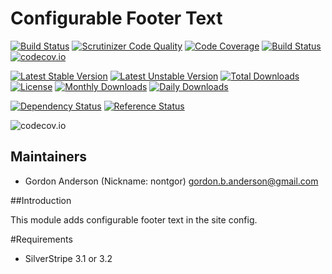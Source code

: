 # Configurable Footer Text
[![Build Status](https://travis-ci.org/gordonbanderson/footer-text.svg?branch=master)](https://travis-ci.org/gordonbanderson/footer-text)
[![Scrutinizer Code Quality](https://scrutinizer-ci.com/g/gordonbanderson/footer-text/badges/quality-score.png?b=master)](https://scrutinizer-ci.com/g/gordonbanderson/footer-text/?branch=master)
[![Code Coverage](https://scrutinizer-ci.com/g/gordonbanderson/footer-text/badges/coverage.png?b=master)](https://scrutinizer-ci.com/g/gordonbanderson/footer-text/?branch=master)
[![Build Status](https://scrutinizer-ci.com/g/gordonbanderson/footer-text/badges/build.png?b=master)](https://scrutinizer-ci.com/g/gordonbanderson/footer-text/build-status/master)
[![codecov.io](https://codecov.io/github/gordonbanderson/footer-text/coverage.svg?branch=master)](https://codecov.io/github/gordonbanderson/footer-text?branch=master)

[![Latest Stable Version](https://poser.pugx.org/weboftalent/footer-text/version)](https://packagist.org/packages/weboftalent/footer-text)
[![Latest Unstable Version](https://poser.pugx.org/weboftalent/footer-text/v/unstable)](//packagist.org/packages/weboftalent/footer-text)
[![Total Downloads](https://poser.pugx.org/weboftalent/footer-text/downloads)](https://packagist.org/packages/weboftalent/footer-text)
[![License](https://poser.pugx.org/weboftalent/footer-text/license)](https://packagist.org/packages/weboftalent/footer-text)
[![Monthly Downloads](https://poser.pugx.org/weboftalent/footer-text/d/monthly)](https://packagist.org/packages/weboftalent/footer-text)
[![Daily Downloads](https://poser.pugx.org/weboftalent/footer-text/d/daily)](https://packagist.org/packages/weboftalent/footer-text)

[![Dependency Status](https://www.versioneye.com/php/weboftalent:footer-text/badge.svg)](https://www.versioneye.com/php/weboftalent:footer-text)
[![Reference Status](https://www.versioneye.com/php/weboftalent:footer-text/reference_badge.svg?style=flat)](https://www.versioneye.com/php/weboftalent:footer-text/references)

![codecov.io](https://codecov.io/github/gordonbanderson/footer-text/branch.svg?branch=master)

## Maintainers

* Gordon Anderson (Nickname: nontgor)
	<gordon.b.anderson@gmail.com>

##Introduction

This module adds configurable footer text in the site config.

 #Requirements
* SilverStripe 3.1 or 3.2

